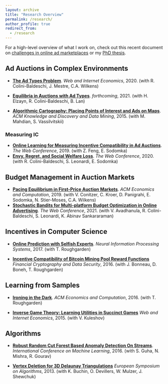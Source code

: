 ```yaml
---
layout: archive
title: "Research Overview"
permalink: /research/
author_profile: true
redirect_from:
  - /research
---
```


For a high-level overview of what I work on, check out this recent document on [challenges in online ad marketplaces](http://okke-academic.github.io/files/challenges_ad_markets.pdf) or my [PhD thesis](http://okke-academic.github.io/files/okke_phd_thesis.pdf).


## Ad Auctions in Complex Environments

* [**The Ad Types Problem**](). *Web and Internet Economics*, 2020. (with R. Colini-Baldeschi, J. Mestre, C.A. Wilkens)
* [**Equilibria in Auctions with Ad Types**](). *forthcoming*, 2021. (with H. Elzayn, R. Colini-Baldeschi, B. Lan)


* [**Algorithmic Cartography: Placing Points of Interest and Ads on Maps**](). *ACM Knowledge and Discovery and Data Mining*, 2015. (with M. Mahdian, S. Vassilvitskii)

### Measuring IC
* [**Online Learning for Measuring Incentive Compatibility in Ad Auctions**](). *The Web Conference*, 2019. (with Z. Feng, E. Sodomka)
* [**Envy, Regret, and Social Welfare Loss**](). *The Web Conference*, 2020. (with R. Colini-Baldeschi, S. Leonardi, E. Sodomka)

## Budget Management in Auction Markets


* [**Pacing Equilibrium in First-Price Auction Markets**](). *ACM Economics and Computation*, 2019. (with V. Conitzer, C. Kroer, D. Panigrahi, E. Sodomka, N. Stier-Moses, C.A. Wilkens)
* [**Stochastic Bandits for Multi-platform Budget Optimization in Online Advertising**](). *The Web Conference*, 2021. (with V. Avadhanula, R. Colini-Baldeschi, S. Leonardi, K. Abinav Sankararaman)


## Incentives in Computer Science


* [**Online Prediction with Selfish Experts**](). *Neural Information Processing Systems*, 2017. (with T. Roughgarden)


* [**Incentive Compatibility of Bitcoin Mining Pool Reward Functions**]() *Financial Cryptography and Data Security*, 2016. (with J. Bonneau, D. Boneh, T. Roughgarden)


## Learning from Samples

* [**Ironing in the Dark**](). *ACM Economics and Computation*, 2016. (with T. Roughgarden)


* [**Inverse Game Theory: Learning Utilities in Succinct Games**]() *Web and Internet Economics*, 2015. (with V. Kuleshov)

## Algorithms


* [**Robust Random Cut Forest Based Anomaly Detection On Streams**](). *International Conference on Machine Learning*, 2016. (with S. Guha, N. Mishra, R. Gourav)


* [**Vertex Deletion for 3D Delaunay Triangulations**]() *European Symposium on Algorithms*, 2013. (with K. Buchin, O. Devillers, W. Mulzer, J. Shewchuk)
